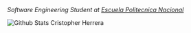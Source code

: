 *Software Engineering Student at [Escuela Politecnica Nacional](https://www.epn.edu.ec/)*

![Github Stats Cristopher Herrera](https://github-readme-stats.vercel.app/api?username=cristoxdxd&count_private=true,issues&show_icons=true&show_owner=true&theme=tokyonight)

<!-- 


  <a href="https://www.instagram.com/cristoxdxd/">
    <img align="left" alt="Cristo Herrera| Instagram" width="22px" src="https://cdn.jsdelivr.net/npm/simple-icons@v3/icons/instagram.svg" />
  </a>
